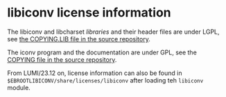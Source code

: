# libiconv license information

The libiconv and libcharset _libraries_ and their header files are under LGPL,
see [the COPYING.LIB file in the source repository](https://git.savannah.gnu.org/gitweb/?p=libiconv.git;a=blob_plain;f=COPYING.LIB;hb=HEAD).

The iconv program and the documentation are under GPL, see 
the [COPYING file in the source repository](https://git.savannah.gnu.org/gitweb/?p=libiconv.git;a=blob_plain;f=COPYING;hb=HEAD).

From LUMI/23.12 on, license information can also be found in
`$EBROOTLIBICONV/share/licenses/libiconv` after loading teh `libiconv` module.
